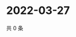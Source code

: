 # 2022-03-27

共 0 条

<!-- BEGIN WEIBO -->
<!-- 最后更新时间 Sun Mar 27 2022 14:14:58 GMT+0800 (China Standard Time) -->

<!-- END WEIBO -->
